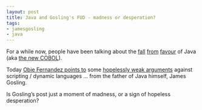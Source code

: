 ```yaml
---
layout: post
title: Java and Gosling's FUD - madness or desperation?
tags:
- jamesgosling
- java
---
```



For a while now, people have been talking about the [fall](http://blog.dave.org.uk/archives/000874.html) [from](http://www.businessweek.com/technology/content/dec2005/tc20051213_042973.htm) [favour](http://www.onjava.com/pub/a/onjava/2005/10/19/challenging-java-dominance.html) of Java (aka [the new COBOL](http://www.oreillynet.com/pub/a/oreilly/editors/java_1004.html)).

Today [Obie Fernandez points to](http://jroller.com/page/obie?entry=gosling_fud_is_laughable) some [hopelessly weak arguments](http://blogs.sun.com/roller/page/jag?entry=radlab_scripting_and_scale) against scripting / dynamic languages … from the father of Java himself, James Gosling.

Is Gosling’s post just a moment of madness, or a sign of hopeless desperation?


